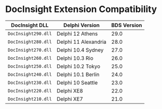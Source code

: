 # DocInsight Extension Compatibility

| DocInsight DLL          | Delphi Version          | BDS Version |
|-------------------------|-------------------------|-------------|
| `DocInsight290.dll`     | Delphi 12 Athens        | 29.0        |
| `DocInsight280.dll`     | Delphi 11 Alexandria    | 28.0        |
| `DocInsight270.dll`     | Delphi 10.4 Sydney      | 27.0        |
| `DocInsight260.dll`     | Delphi 10.3 Rio         | 26.0        |
| `DocInsight250.dll`     | Delphi 10.2 Tokyo       | 25.0        |
| `DocInsight240.dll`     | Delphi 10.1 Berlin      | 24.0        |
| `DocInsight230.dll`     | Delphi 10 Seattle       | 23.0        |
| `DocInsight220.dll`     | Delphi XE8              | 22.0        |
| `DocInsight210.dll`     | Delphi XE7              | 21.0        |
